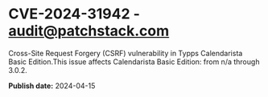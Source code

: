 # CVE-2024-31942 - audit@patchstack.com

Cross-Site Request Forgery (CSRF) vulnerability in Typps Calendarista Basic Edition.This issue affects Calendarista Basic Edition: from n/a through 3.0.2.



**Publish date:** 2024-04-15

